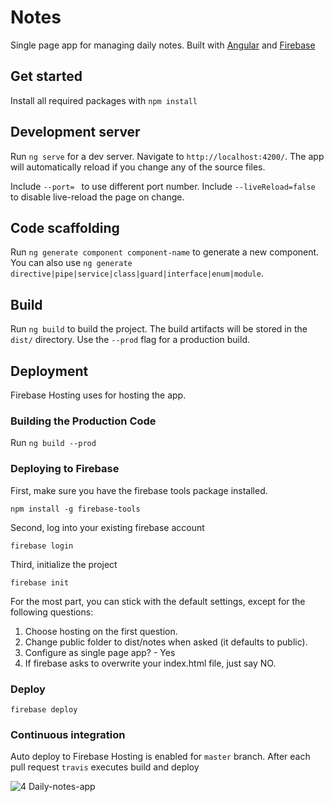 # Notes

Single page app for managing daily notes. Built with [Angular](https://angular.io/) and [Firebase](https://firebase.google.com/)

## Get started

Install all required packages with `npm install`

## Development server

Run `ng serve` for a dev server. Navigate to `http://localhost:4200/`. The app will automatically reload if you change any of the source files. 

Include `--port= ` to use different port number. Include `--liveReload=false` to disable live-reload the page on change. 

## Code scaffolding

Run `ng generate component component-name` to generate a new component. You can also use `ng generate directive|pipe|service|class|guard|interface|enum|module`.

## Build

Run `ng build` to build the project. The build artifacts will be stored in the `dist/` directory. Use the `--prod` flag for a production build.

## Deployment

Firebase Hosting uses for hosting the app.

### Building the Production Code

Run `ng build --prod`

### Deploying to Firebase

First, make sure you have the firebase tools package installed.

`npm install -g firebase-tools`

Second, log into your existing firebase account

`firebase login`

Third, initialize the project

`firebase init`

For the most part, you can stick with the default settings, except for the following questions:
 1. Choose hosting on the first question.
 2. Change public folder to dist/notes when asked (it defaults to public).
 3. Configure as single page app? - Yes
 4. If firebase asks to overwrite your index.html file, just say NO.

### Deploy

`firebase deploy`

### Continuous integration

Auto deploy to Firebase Hosting is enabled for `master` branch.
After each pull request `travis` executes build and deploy

![4  Daily-notes-app](https://user-images.githubusercontent.com/7642250/171150243-2ea4f0ea-9cc6-496c-8423-260b771457df.png)


